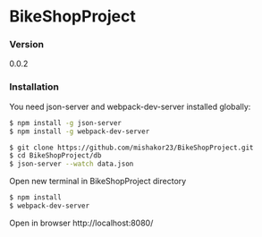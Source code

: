 # BikeShopProject

### Version
0.0.2

### Installation

You need json-server and webpack-dev-server installed globally:

```sh
$ npm install -g json-server
$ npm install -g webpack-dev-server
```

```sh
$ git clone https://github.com/mishakor23/BikeShopProject.git
$ cd BikeShopProject/db
$ json-server --watch data.json
```
Open new terminal in BikeShopProject directory
```sh
$ npm install
$ webpack-dev-server
```

Open in browser http://localhost:8080/

